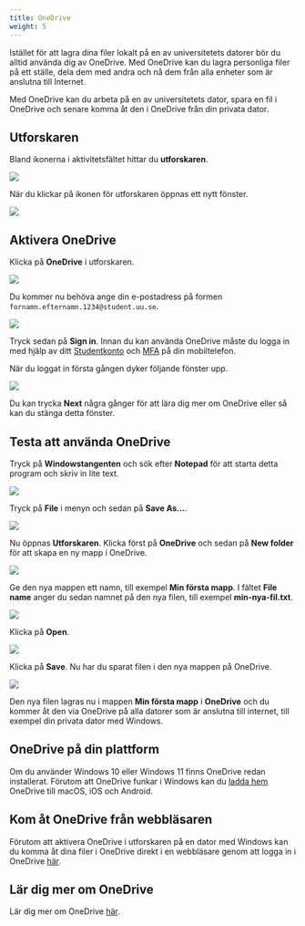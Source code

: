 ```yaml
---
title: OneDrive
weight: 5
---
```


Istället för att lagra dina filer lokalt på en av universitetets 
datorer bör du alltid använda dig av OneDrive. Med OneDrive kan du lagra
personliga filer på ett ställe, dela dem med andra och nå dem från alla enheter
som är anslutna till Internet.

Med OneDrive kan du arbeta på en av universitetets dator, spara en fil i
OneDrive och senare komma åt den i OneDrive från din privata dator. 

## Utforskaren

Bland ikonerna i aktivitetsfältet hittar du **utforskaren**. 

![](/images/2025/windows/taskbar-file-explorer.png?width=555px)

När du klickar på ikonen för utforskaren öppnas ett nytt fönster. 

![](/images/2024/studenttjanster/windows/file-explorer-1.png)

## Aktivera OneDrive

Klicka på **OneDrive** i utforskaren. 

![](/images/2024/studenttjanster/windows/explorer-onedrive.png)

Du kommer nu behöva ange din e-postadress på formen
`fornamn.efternamn.1234@student.uu.se`. 

![](/images/2024/studenttjanster/windows/onedrive-setup.png)

Tryck sedan på **Sign in**. Innan du kan använda OneDrive måste du logga in med
hjälp av ditt [Studentkonto](../preparation/#studentkonto) och
[MFA](microsoft/#aktivera-multifaktorautentisering-mfa) på din mobiltelefon.

När du loggat in första gången dyker följande fönster upp. 

![](/images/2024/studenttjanster/windows/onedrive-setup-2.png)

Du kan trycka **Next** några gånger för att lära dig mer om OneDrive eller så
kan du stänga detta fönster. 

## Testa att använda OneDrive

Tryck på **Windowstangenten** och sök efter **Notepad** för att starta detta
program och skriv in lite text. 

![](/images/2024/studenttjanster/windows/my-first-file-1.png?width=600px)

Tryck på **File** i menyn och sedan på **Save As...**.

![](/images/2024/studenttjanster/windows/my-first-file-2.png?width=600px)

Nu öppnas **Utforskaren**. Klicka först på **OneDrive** och sedan på **New
folder** för att skapa en ny mapp i OneDrive. 

![](/images/2024/studenttjanster/windows/my-first-file-3.png)

Ge den nya mappen ett namn, till exempel **Min första mapp**. I fältet **File
name** anger du sedan namnet på den nya filen, till exempel **min-nya-fil.txt**.

![](/images/2024/studenttjanster/windows/my-first-file-4.png)

Klicka på **Open**. 

![](/images/2024/studenttjanster/windows/my-first-file-5.png)

Klicka på **Save**. Nu har du sparat filen i den nya mappen på OneDrive. 

![](/images/2024/studenttjanster/windows/my-first-file-6.png)

Den nya filen lagras nu i mappen **Min första mapp** i **OneDrive** och du
kommer åt den via OneDrive på alla datorer som är anslutna till internet, till
exempel din privata dator med Windows. 

## OneDrive på din plattform

Om du använder Windows 10 eller Windows 11 finns OneDrive redan installerat. Förutom att OneDrive funkar i Windows kan du [ladda hem][download] OneDrive till macOS, iOS
och Android.  

[download]: https://www.microsoft.com/sv-se/microsoft-365/onedrive/download

## Kom åt OneDrive från webbläsaren

Förutom att aktivera OneDrive i utforskaren på en dator med Windows kan du komma
åt dina filer i OneDrive direkt i en webbläsare genom att logga in i OneDrive
[här][live].

[live]: https://onedrive.live.com/login/

## Lär dig mer om OneDrive

Lär dig mer om OneDrive [här][more]. 

[more]: https://support.microsoft.com/en-us/onedrive




